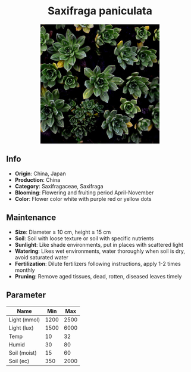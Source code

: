 <h1 align='center'>Saxifraga paniculata</h1>
<p align="center">
    <img 
        align='center'
        width='320'
        src="../images/saxifraga paniculata.png" 
        alt='Saxifraga paniculata' />
</p>

## Info

 - **Origin**: China, Japan
 - **Production**: China
 - **Category**: Saxifragaceae, Saxifraga
 - **Blooming**: Flowering and fruiting period April-November
 - **Color**: Flower color white with purple red or yellow dots

## Maintenance

 - **Size**: Diameter ≥ 10 cm, height ≥ 15 cm
 - **Soil**: Soil with loose texture or soil with specific nutrients
 - **Sunlight**: Like shade environments, put in places with scattered light
 - **Watering**: Likes wet environments, water thoroughly when soil is dry, avoid saturated water
 - **Fertilization**: Dilute fertilizers following instructions, apply 1-2 times monthly
 - **Pruning**: Remove aged tissues, dead, rotten, diseased leaves timely

## Parameter

| Name         | Min  | Max   |
|--------------|------|-------|
| Light (mmol) | 1200 | 2500  |
| Light (lux)  | 1500 | 6000 |
| Temp         | 10    | 32    |
| Humid        | 30   | 80    |
| Soil (moist) | 15   | 60    |
| Soil (ec)    | 350  | 2000  |